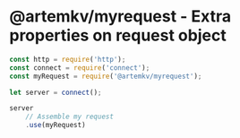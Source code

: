 @artemkv/myrequest - Extra properties on request object
=======

```js
const http = require('http');
const connect = require('connect');
const myRequest = require('@artemkv/myrequest');

let server = connect();

server
    // Assemble my request
    .use(myRequest)
```